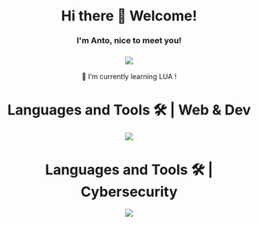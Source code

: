 <div align="center">
    <h1>Hi there 👋 Welcome!</h1>
    <h3>I'm Anto, nice to meet you!</h3>
    <h3>
        <img src="https://readme-typing-svg.demolab.com?font=Fira+Code&duration=2000&pause=1000&color=BF56F7&center=true&vCenter=true&width=435&lines=cybersecurity+engineer;developer+fullstack" />
    </h3>
    🌱 I’m currently learning LUA !
</div>

<div align="center">
    <h1>Languages and Tools 🛠 | Web & Dev </h1>
  <a href="https://skillicons.dev">
    <img src="https://skillicons.dev/icons?i=bash,c,css,docker,html,linux,lua,mysql,nodejs,notion,postman,py,react,vite,unreal,js" />
  </a>

<h1>Languages and Tools 🛠 | Cybersecurity </h1>
    
</div>

<div align="center">
<img src="https://github-readme-stats.vercel.app/api/top-langs/?username=AntoPAA&theme=radical&layout=compact" />
</div>
